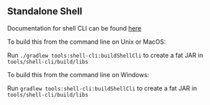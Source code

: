 Standalone Shell
----------------

Documentation for shell CLI can be found [here](http://docs.corda.net/website/releases/docs_head/shell.html)

To build this from the command line on Unix or MacOS:

 Run ``./gradlew tools:shell-cli:buildShellCli`` to create a fat JAR in  ``tools/shell-cli/build/libs``

To build this from the command line on Windows:

 Run ``gradlew tools:shell-cli:buildShellCli`` to create a fat JAR in  ``tools/shell-cli/build/libs``
